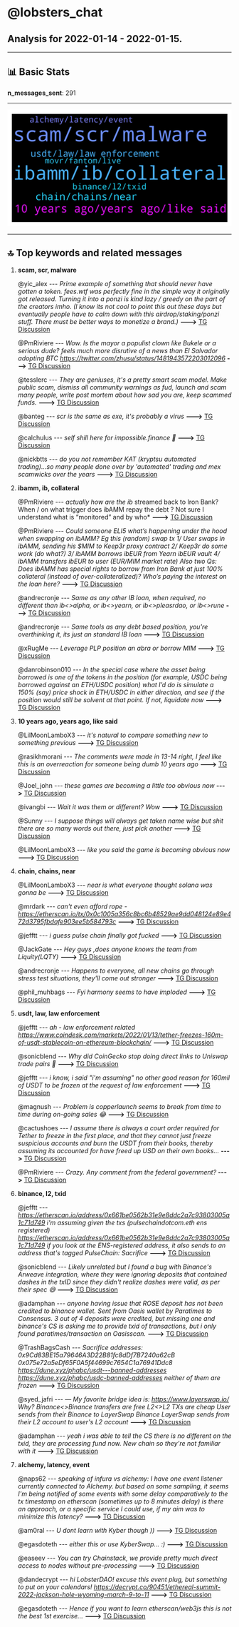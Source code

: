 # **@lobsters_chat**
 ## Analysis for **2022-01-14** - **2022-01-15**.

---

## 📊 **Basic Stats**

**n_messages_sent**: 291

---
![wordcloud](lobsters_chat_1Days_wordcloud.png)

---


## 🔝 **Top keywords and related messages**

1. **scam, scr, malware**

    @yic_alex --- *Prime example of something that should never have gotten a token. fees.wtf was perfectly fine in the simple way it originally got released. Turning it into a ponzi is kind lazy / greedy on the part of the creators imho. (I know its not cool to point this out these days but eventually people have to calm down with this airdrop/staking/ponzi stuff. There must be better ways to monetize a brand.)* **--->** [TG Discussion](https://t.me/lobsters_chat/315794)

    @PmRiviere --- *Wow. Is the mayor a populist clown like Bukele or a serious dude? feels much more disrutive of a news than El Salvador adopting BTC https://twitter.com/zhusu/status/1481943572203012096* **--->** [TG Discussion](https://t.me/lobsters_chat/315567)

    @tesslerc --- *They are geniuses, it's a pretty smart scam model.  Make public scam, dismiss all community warnings as fud, launch and scam many people, write post mortem about how sad you are, keep scammed funds.* **--->** [TG Discussion](https://t.me/lobsters_chat/315797)

    @banteg --- *scr is the same as exe, it's probably a virus* **--->** [TG Discussion](https://t.me/lobsters_chat/315357)

    @calchulus --- *self shill here for impossible.finance 🙂* **--->** [TG Discussion](https://t.me/lobsters_chat/315495)

    @nickbtts --- *do you not remember KAT (kryptsu automated trading)...so many people done over by 'automated' trading and mex scamwicks over the years* **--->** [TG Discussion](https://t.me/lobsters_chat/315617)

2. **ibamm, ib, collateral**

    @PmRiviere --- *actually how are the ib* streamed back to Iron Bank? When / on what trigger does ibAMM repay the debt ? Not sure I understand what is “monitored” and by who* **--->** [TG Discussion](https://t.me/lobsters_chat/315746)

    @PmRiviere --- *Could someone ELI5 what’s happening under the hood when swapping on ibAMM? Eg this (random) swap tx 1/ User swaps in ibAMM, sending his $MIM to Keep3r proxy contract 2/ Keep3r do some work (do what?)  3/ ibAMM borrows ibEUR from Yearn ibEUR vault 4/ ibAMM transfers ibEUR to user (EUR/MIM market rate)  Also two Qs: Does ibAMM has special rights to borrow from Iron Bank at just 100% collateral (instead of over-collateralized)? Who’s paying the interest on the loan here?* **--->** [TG Discussion](https://t.me/lobsters_chat/315729)

    @andrecronje --- *Same as any other IB loan, when required, no different than ib<>alpha, or ib<>yearn, or ib<>pleasrdao, or ib<>rune* **--->** [TG Discussion](https://t.me/lobsters_chat/315751)

    @andrecronje --- *Same tools as any debt based position, you're overthinking it, its just an standard IB loan* **--->** [TG Discussion](https://t.me/lobsters_chat/315749)

    @xRugMe --- *Leverage PLP position an abra or borrow MIM* **--->** [TG Discussion](https://t.me/lobsters_chat/315777)

    @danrobinson010 --- *In the special case where the asset being borrowed is one of the tokens in the position (for example, USDC being borrowed against an ETH/USDC position) what I’d do is simulate a 150% (say) price shock in ETH/USDC in either direction, and see if the position would still be solvent at that point. If not, liquidate now* **--->** [TG Discussion](https://t.me/lobsters_chat/315824)

3. **10 years ago, years ago, like said**

    @LilMoonLamboX3 --- *it's natural to compare something new to something previous* **--->** [TG Discussion](https://t.me/lobsters_chat/315692)

    @rasikhmorani --- *The comments were made in 13-14 right, I feel like this is an overreaction for someone being dumb 10 years ago* **--->** [TG Discussion](https://t.me/lobsters_chat/315662)

    @Joel_john --- *these games are becoming a little too obvious now* **--->** [TG Discussion](https://t.me/lobsters_chat/315683)

    @ivangbi --- *Wait it was them or different? Wow* **--->** [TG Discussion](https://t.me/lobsters_chat/315618)

    @Sunny --- *I suppose things will always get taken name wise but shit there are so many words out there, just pick another* **--->** [TG Discussion](https://t.me/lobsters_chat/315653)

    @LilMoonLamboX3 --- *like you said the game is becoming obvious now* **--->** [TG Discussion](https://t.me/lobsters_chat/315701)

4. **chain, chains, near**

    @LilMoonLamboX3 --- *near is what everyone thought solana was gonna be* **--->** [TG Discussion](https://t.me/lobsters_chat/315681)

    @mrdark --- *can't even afford rope - https://etherscan.io/tx/0x0c1005a356c8bc6b48529ae9dd048124e89e472d3795fbdafe903ee5b584793c* **--->** [TG Discussion](https://t.me/lobsters_chat/315396)

    @jefftt --- *i guess pulse chain finally got fucked* **--->** [TG Discussion](https://t.me/lobsters_chat/315374)

    @JackGate --- *Hey guys ,does anyone knows the team from Liquity(LQTY)* **--->** [TG Discussion](https://t.me/lobsters_chat/315430)

    @andrecronje --- *Happens to everyone, all new chains go through stress test situations, they'll come out stronger* **--->** [TG Discussion](https://t.me/lobsters_chat/315579)

    @phil_muhbags --- *Fyi harmony seems to have imploded* **--->** [TG Discussion](https://t.me/lobsters_chat/315577)

5. **usdt, law, law enforcement**

    @jefftt --- *ah - law enforcement related https://www.coindesk.com/markets/2022/01/13/tether-freezes-160m-of-usdt-stablecoin-on-ethereum-blockchain/* **--->** [TG Discussion](https://t.me/lobsters_chat/315372)

    @sonicblend --- *Why did CoinGecko stop doing direct links to Uniswap trade pairs 🤔* **--->** [TG Discussion](https://t.me/lobsters_chat/315740)

    @jefftt --- *i know, i said "i'm assuming"  no other good reason for 160mil of USDT to be frozen at the request of law enforcement* **--->** [TG Discussion](https://t.me/lobsters_chat/315383)

    @magnush --- *Problem is copperlaunch seems to break from time to time during on-going sales 😂* **--->** [TG Discussion](https://t.me/lobsters_chat/315493)

    @cactushoes --- *I assume there is always a court order required for Tether to freeze in the first place, and that they cannot just freeze suspicious accounts and burn the USDT from their books, thereby assuming its accounted for have freed up USD on their own books...* **--->** [TG Discussion](https://t.me/lobsters_chat/315391)

    @PmRiviere --- *Crazy. Any comment from the federal government?* **--->** [TG Discussion](https://t.me/lobsters_chat/315575)

6. **binance, l2, txid**

    @jefftt --- *https://etherscan.io/address/0x661be0562b31e9e8ddc2a7c93803005a1c71d749  i'm assuming given the txs (pulsechaindotcom.eth ens registered) https://etherscan.io/address/0x661be0562b31e9e8ddc2a7c93803005a1c71d749  if you look at the ENS-registered address, it also sends to an address that's tagged PulseChain: Sacrifice* **--->** [TG Discussion](https://t.me/lobsters_chat/315378)

    @sonicblend --- *Likely unrelated but I found a bug with Binance's Arweave integration, where they were ignoring deposits that contained dashes in the txID since they didn't realize dashes were valid, as per their spec 😅* **--->** [TG Discussion](https://t.me/lobsters_chat/315725)

    @adamphan --- *anyone having issue that ROSE deposit has not been credited to binance wallet. Sent from Oasis wallet by Paratimes to Consensus. 3 out of 4 deposits were credited, but missing one and binance's CS is asking me to provide txid of transactions, but i only found paratimes/transaction on Oasisscan.* **--->** [TG Discussion](https://t.me/lobsters_chat/315721)

    @TrashBagsCash --- *Sacrifice addresses: 0x9Cd83BE15a79646A3D22B81fc8dDf7B7240a62cB 0x075e72a5eDf65F0A5f44699c7654C1a76941Ddc8  https://dune.xyz/phabc/usdt---banned-addresses https://dune.xyz/phabc/usdc-banned-addresses  neither of them are frozen* **--->** [TG Discussion](https://t.me/lobsters_chat/315414)

    @syed_jafri --- *—  My favorite bridge idea is: https://www.layerswap.io/  Why? Binance<>Binance transfers are free L2<>L2 TXs are cheap  User sends from their Binance to LayerSwap Binance LayerSwap sends from their L2 account to user's L2 account* **--->** [TG Discussion](https://t.me/lobsters_chat/315543)

    @adamphan --- *yeah i was able to tell the CS there is no different on the txid, they are processing fund now. New chain so they're not familiar with it* **--->** [TG Discussion](https://t.me/lobsters_chat/315726)

7. **alchemy, latency, event**

    @naps62 --- *speaking of infura vs alchemy: I have one event listener currently connected to Alchemy. but based on some sampling, it seems I'm being notified of some events with some delay comparatively to the tx timestamp on etherscan (sometimes up to 8 minutes delay) is there an approach, or a specific service I could use, if my aim was to minimize this latency?* **--->** [TG Discussion](https://t.me/lobsters_chat/315332)

    @am0ral --- *U dont learn with Kyber though ))* **--->** [TG Discussion](https://t.me/lobsters_chat/315439)

    @egasdoteth --- *either this or use KyberSwap... :)* **--->** [TG Discussion](https://t.me/lobsters_chat/315436)

    @easeev --- *You can try Chainstack, we provide pretty much direct access to nodes without pre-processing* **--->** [TG Discussion](https://t.me/lobsters_chat/315336)

    @dandecrypt --- *hi LobsterDAO! excuse this event plug, but something to put on your calendars! https://decrypt.co/90451/ethereal-summit-2022-jackson-hole-wyoming-march-9-to-11* **--->** [TG Discussion](https://t.me/lobsters_chat/315667)

    @egasdoteth --- *Hence if you want to learn etherscan/web3js this is not the best 1st exercise...* **--->** [TG Discussion](https://t.me/lobsters_chat/315441)

